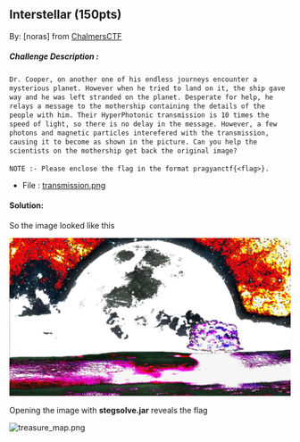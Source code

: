 ## Interstellar (150pts) 
By: [noras] from [ChalmersCTF](http://chalmersctf.se)

##### Challenge Description : 
```
Dr. Cooper, on another one of his endless journeys encounter a mysterious planet. However when he tried to land on it, the ship gave way and he was left stranded on the planet. Desperate for help, he relays a message to the mothership containing the details of the people with him. Their HyperPhotonic transmission is 10 times the speed of light, so there is no delay in the message. However, a few photons and magnetic particles interefered with the transmission, causing it to become as shown in the picture. Can you help the scientists on the mothership get back the original image?

NOTE :- Please enclose the flag in the format pragyanctf{<flag>}.

```
* File : [transmission.png](images/transmission.png)

#### Solution:

So the image looked like this

![transmission.png](images/transmission.png)

Opening the image with **stegsolve.jar** reveals the flag

![treasure_map.png](images/solved.bmp)
